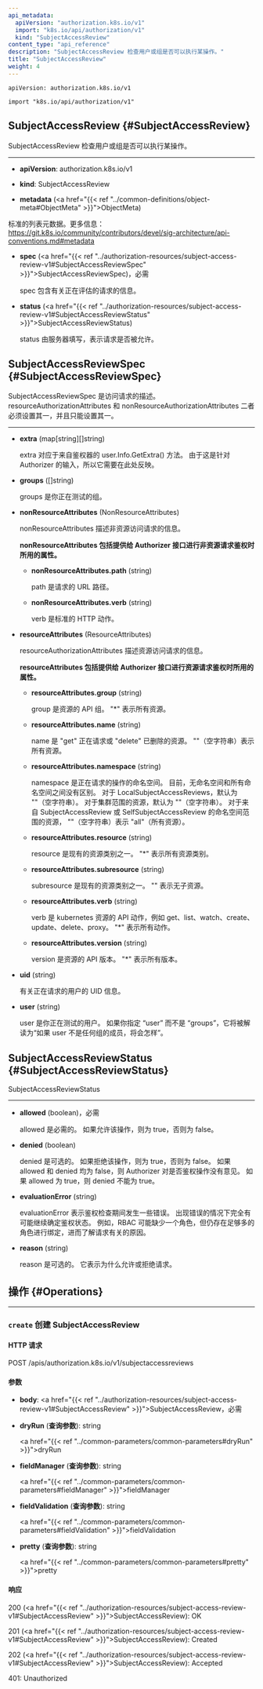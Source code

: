 ```yaml
---
api_metadata:
  apiVersion: "authorization.k8s.io/v1"
  import: "k8s.io/api/authorization/v1"
  kind: "SubjectAccessReview"
content_type: "api_reference"
description: "SubjectAccessReview 检查用户或组是否可以执行某操作。"
title: "SubjectAccessReview"
weight: 4
---
```

<!--
api_metadata:
  apiVersion: "authorization.k8s.io/v1"
  import: "k8s.io/api/authorization/v1"
  kind: "SubjectAccessReview"
content_type: "api_reference"
description: "SubjectAccessReview checks whether or not a user or group can perform an action."
title: "SubjectAccessReview"
weight: 4
-->

`apiVersion: authorization.k8s.io/v1`

`import "k8s.io/api/authorization/v1"`

## SubjectAccessReview {#SubjectAccessReview}
<!--
SubjectAccessReview checks whether or not a user or group can perform an action.
-->
SubjectAccessReview 检查用户或组是否可以执行某操作。

<hr>

- **apiVersion**: authorization.k8s.io/v1

- **kind**: SubjectAccessReview

- **metadata** (<a href="{{< ref "../common-definitions/object-meta#ObjectMeta" >}}">ObjectMeta</a>)
<!--
  Standard list metadata. More info: https://git.k8s.io/community/contributors/devel/sig-architecture/api-conventions.md#metadata
- **spec** (<a href="{{< ref "../authorization-resources/subject-access-review-v1#SubjectAccessReviewSpec" >}}">SubjectAccessReviewSpec</a>), required
  Spec holds information about the request being evaluated
- **status** (<a href="{{< ref "../authorization-resources/subject-access-review-v1#SubjectAccessReviewStatus" >}}">SubjectAccessReviewStatus</a>)
  Status is filled in by the server and indicates whether the request is allowed or not
-->  
  标准的列表元数据。更多信息：
  https://git.k8s.io/community/contributors/devel/sig-architecture/api-conventions.md#metadata

- **spec** (<a href="{{< ref "../authorization-resources/subject-access-review-v1#SubjectAccessReviewSpec" >}}">SubjectAccessReviewSpec</a>)，必需
  
  spec 包含有关正在评估的请求的信息。

- **status** (<a href="{{< ref "../authorization-resources/subject-access-review-v1#SubjectAccessReviewStatus" >}}">SubjectAccessReviewStatus</a>)
  
  status 由服务器填写，表示请求是否被允许。

## SubjectAccessReviewSpec {#SubjectAccessReviewSpec}
<!--
SubjectAccessReviewSpec is a description of the access request.  Exactly one of ResourceAuthorizationAttributes and NonResourceAuthorizationAttributes must be set
-->
SubjectAccessReviewSpec 是访问请求的描述。
resourceAuthorizationAttributes 和 nonResourceAuthorizationAttributes 二者必须设置其一，并且只能设置其一。

<hr>

<!--
- **extra** (map[string][]string)
  Extra corresponds to the user.Info.GetExtra() method from the authenticator.  Since that is input to the authorizer it needs a reflection here.
- **groups** ([]string)
  Groups is the groups you're testing for.
-->
- **extra** (map[string][]string)
  
  extra 对应于来自鉴权器的 user.Info.GetExtra() 方法。
  由于这是针对 Authorizer 的输入，所以它需要在此处反映。

- **groups** ([]string)
  
  groups 是你正在测试的组。
<!--
- **nonResourceAttributes** (NonResourceAttributes)
  NonResourceAttributes describes information for a non-resource access request

  <a name="NonResourceAttributes"></a>
  *NonResourceAttributes includes the authorization attributes available for non-resource requests to the Authorizer interface*

  - **nonResourceAttributes.path** (string)
    Path is the URL path of the request

  - **nonResourceAttributes.verb** (string)
    Verb is the standard HTTP verb
-->
- **nonResourceAttributes** (NonResourceAttributes)
  
  nonResourceAttributes 描述非资源访问请求的信息。
  
  <a name="NonResourceAttributes"></a> 
  **nonResourceAttributes 包括提供给 Authorizer 接口进行非资源请求鉴权时所用的属性。**
  
  - **nonResourceAttributes.path** (string)
    
    path 是请求的 URL 路径。
  
  - **nonResourceAttributes.verb** (string)
    
    verb 是标准的 HTTP 动作。
<!--
- **resourceAttributes** (ResourceAttributes)
  ResourceAuthorizationAttributes describes information for a resource access request

  <a name="ResourceAttributes"></a>
  *ResourceAttributes includes the authorization attributes available for resource requests to the Authorizer interface*

  - **resourceAttributes.group** (string)
    Group is the API Group of the Resource.  "*" means all.

  - **resourceAttributes.name** (string)
    Name is the name of the resource being requested for a "get" or deleted for a "delete". "" (empty) means all.

  - **resourceAttributes.namespace** (string)
    Namespace is the namespace of the action being requested.  Currently, there is no distinction between no namespace and all namespaces "" (empty) is defaulted for LocalSubjectAccessReviews "" (empty) is empty for cluster-scoped resources "" (empty) means "all" for namespace scoped resources from a SubjectAccessReview or SelfSubjectAccessReview

  - **resourceAttributes.resource** (string)
    Resource is one of the existing resource types.  "*" means all.

  - **resourceAttributes.subresource** (string)
    Subresource is one of the existing resource types.  "" means none.

  - **resourceAttributes.verb** (string)
    Verb is a kubernetes resource API verb, like: get, list, watch, create, update, delete, proxy.  "*" means all.

  - **resourceAttributes.version** (string)
    Version is the API Version of the Resource.  "*" means all.  
-->

- **resourceAttributes** (ResourceAttributes)
  
  resourceAuthorizationAttributes 描述资源访问请求的信息。
  
  <a name="ResourceAttributes"></a> 
  **resourceAttributes 包括提供给 Authorizer 接口进行资源请求鉴权时所用的属性。**
  
  - **resourceAttributes.group** (string)
    
    group 是资源的 API 组。
    "*" 表示所有资源。
  
  - **resourceAttributes.name** (string)
    
    name 是 "get" 正在请求或 "delete" 已删除的资源。
    ""（空字符串）表示所有资源。

  - **resourceAttributes.namespace** (string)
    
    namespace 是正在请求的操作的命名空间。
    目前，无命名空间和所有命名空间之间没有区别。
    对于 LocalSubjectAccessReviews，默认为 ""（空字符串）。
    对于集群范围的资源，默认为 ""（空字符串）。
    对于来自 SubjectAccessReview 或 SelfSubjectAccessReview 的命名空间范围的资源，
    ""（空字符串）表示 "all"（所有资源）。
  
  - **resourceAttributes.resource** (string)
    
    resource 是现有的资源类别之一。
    "*" 表示所有资源类别。
  
  - **resourceAttributes.subresource** (string)
    
    subresource 是现有的资源类别之一。
    "" 表示无子资源。

  - **resourceAttributes.verb** (string)
    
    verb 是 kubernetes 资源的 API 动作，例如 get、list、watch、create、update、delete、proxy。
    "*" 表示所有动作。
  
  - **resourceAttributes.version** (string)
    
    version 是资源的 API 版本。
    "*" 表示所有版本。

<!--
- **uid** (string)
  UID information about the requesting user.

- **user** (string)
  User is the user you're testing for. If you specify "User" but not "Groups", then is it interpreted as "What if User were not a member of any groups
-->  
- **uid** (string)
  
  有关正在请求的用户的 UID 信息。

- **user** (string)
  
  user 是你正在测试的用户。
  如果你指定 “user” 而不是 “groups”，它将被解读为“如果 user 不是任何组的成员，将会怎样”。

## SubjectAccessReviewStatus {#SubjectAccessReviewStatus}

SubjectAccessReviewStatus

<hr>

<!--
- **allowed** (boolean), required
  Allowed is required. True if the action would be allowed, false otherwise.

- **denied** (boolean)
  Denied is optional. True if the action would be denied, otherwise false. If both allowed is false and denied is false, then the authorizer has no opinion on whether to authorize the action. Denied may not be true if Allowed is true.
-->
- **allowed** (boolean)，必需
  
  allowed 是必需的。
  如果允许该操作，则为 true，否则为 false。

- **denied** (boolean)
  
  denied 是可选的。
  如果拒绝该操作，则为 true，否则为 false。
  如果 allowed 和 denied 均为 false，则 Authorizer 对是否鉴权操作没有意见。
  如果 allowed 为 true，则 denied 不能为 true。
<!--
- **evaluationError** (string)
  EvaluationError is an indication that some error occurred during the authorization check. It is entirely possible to get an error and be able to continue determine authorization status in spite of it. For instance, RBAC can be missing a role, but enough roles are still present and bound to reason about the request.

- **reason** (string)
  Reason is optional.  It indicates why a request was allowed or denied.
-->
- **evaluationError** (string)
  
  evaluationError 表示鉴权检查期间发生一些错误。
  出现错误的情况下完全有可能继续确定鉴权状态。
  例如，RBAC 可能缺少一个角色，但仍存在足够多的角色进行绑定，进而了解请求有关的原因。

- **reason** (string)
  
  reason 是可选的。
  它表示为什么允许或拒绝请求。
<!--
## Operations {#Operations}

<hr>

### `create` create a SubjectAccessReview

#### HTTP Request
-->
## 操作 {#Operations}

<hr>

### `create` 创建 SubjectAccessReview

#### HTTP 请求

POST /apis/authorization.k8s.io/v1/subjectaccessreviews
<!--
#### Parameters
- **body**: <a href="{{< ref "../authorization-resources/subject-access-review-v1#SubjectAccessReview" >}}">SubjectAccessReview</a>, required
- **dryRun** (*in query*): string
  <a href="{{< ref "../common-parameters/common-parameters#dryRun" >}}">dryRun</a>

- **fieldManager** (*in query*): string
  <a href="{{< ref "../common-parameters/common-parameters#fieldManager" >}}">fieldManager</a>

- **fieldValidation** (*in query*): string
  <a href="{{< ref "../common-parameters/common-parameters#fieldValidation" >}}">fieldValidation</a>

- **pretty** (*in query*): string
  <a href="{{< ref "../common-parameters/common-parameters#pretty" >}}">pretty</a>
-->
#### 参数

- **body**: <a href="{{< ref "../authorization-resources/subject-access-review-v1#SubjectAccessReview" >}}">SubjectAccessReview</a>，必需

- **dryRun** (**查询参数**): string
  
  <a href="{{< ref "../common-parameters/common-parameters#dryRun" >}}">dryRun</a>

- **fieldManager** (**查询参数**): string
  
  <a href="{{< ref "../common-parameters/common-parameters#fieldManager" >}}">fieldManager</a>

- **fieldValidation** (**查询参数**): string
  
  <a href="{{< ref "../common-parameters/common-parameters#fieldValidation" >}}">fieldValidation</a>

- **pretty** (**查询参数**): string
  
  <a href="{{< ref "../common-parameters/common-parameters#pretty" >}}">pretty</a>

<!--
#### Response
-->
#### 响应

200 (<a href="{{< ref "../authorization-resources/subject-access-review-v1#SubjectAccessReview" >}}">SubjectAccessReview</a>): OK

201 (<a href="{{< ref "../authorization-resources/subject-access-review-v1#SubjectAccessReview" >}}">SubjectAccessReview</a>): Created

202 (<a href="{{< ref "../authorization-resources/subject-access-review-v1#SubjectAccessReview" >}}">SubjectAccessReview</a>): Accepted

401: Unauthorized
